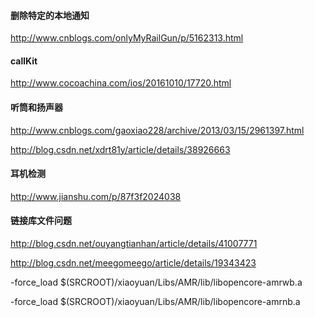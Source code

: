 #### 删除特定的本地通知

http://www.cnblogs.com/onlyMyRailGun/p/5162313.html

#### callKit

http://www.cocoachina.com/ios/20161010/17720.html

#### 听筒和扬声器

http://www.cnblogs.com/gaoxiao228/archive/2013/03/15/2961397.html

http://blog.csdn.net/xdrt81y/article/details/38926663

#### 耳机检测

http://www.jianshu.com/p/87f3f2024038

#### 链接库文件问题

http://blog.csdn.net/ouyangtianhan/article/details/41007771

http://blog.csdn.net/meegomeego/article/details/19343423

-force_load $(SRCROOT)/xiaoyuan/Libs/AMR/lib/libopencore-amrwb.a

-force_load $(SRCROOT)/xiaoyuan/Libs/AMR/lib/libopencore-amrnb.a








